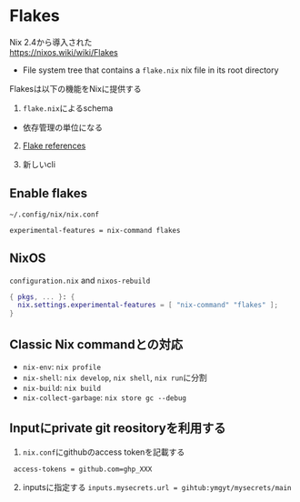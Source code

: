 # Flakes

Nix 2.4から導入された  
https://nixos.wiki/wiki/Flakes

* File system tree that contains a `flake.nix` nix file in its root directory

Flakesは以下の機能をNixに提供する

1. `flake.nix`によるschema
  * 依存管理の単位になる
2. [Flake references](https://nixos.org/manual/nix/stable/command-ref/new-cli/nix3-flake.html#flake-references)

3. 新しいcli


## Enable flakes

`~/.config/nix/nix.conf`

```
experimental-features = nix-command flakes
```


## NixOS

`configuration.nix` and `nixos-rebuild`

```nix
{ pkgs, ... }: {
  nix.settings.experimental-features = [ "nix-command" "flakes" ];
}
```

## Classic Nix commandとの対応

* `nix-env`: `nix profile`
* `nix-shell`: `nix develop`, `nix shell`, `nix run`に分割
* `nix-build`: `nix build`
* `nix-collect-garbage`: `nix store gc --debug`

## Inputにprivate git reositoryを利用する

1. `nix.conf`にgithubのaccess tokenを記載する

```
 access-tokens = github.com=ghp_XXX
```

2. inputsに指定する `inputs.mysecrets.url = gihtub:ymgyt/mysecrets/main`
